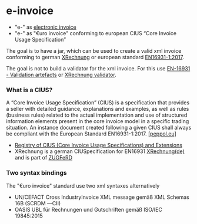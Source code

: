# e-invoice

- "e-" as [electronic invoice](https://en.wikipedia.org/wiki/Electronic_invoicing)
- "e-" as "€uro invoice" conforming to european CIUS “Core Invoice Usage Specification” 

The goal is to have a jar, which can be used to create a valid xml invoice conforming to german [XRechnung](https://de.wikipedia.org/wiki/XRechnung) or european standard [EN16931-1:2017](https://standards.cen.eu/dyn/www/f?p=204:110:0::::FSP_LANG_ID,FSP_PROJECT:25,60602&cs=17E89F8487E3C0558D35491BC876B7E8C).

The goal is not to build a validator for the xml invoice. For this use [EN-16931 - Validation artefacts](https://github.com/CenPC434/validation) or [XRechnung validator](https://github.com/itplr-kosit/validator).

### What is a CIUS?
A “Core Invoice Usage Specification” (CIUS) is a specification that provides a seller with detailed guidance, explanations and examples, as well as rules (business rules) related to the actual implementation and use of structured information elements present in the core invoice model in a specific trading situation. An instance document created following a given CIUS shall always be compliant with the European Standard EN16931-1:2017. [[peppol.eu]](https://peppol.eu/core-invoice-usage-specification-cius-use-peppol/)

- [Registry of CIUS (Core Invoice Usage Specifications) and Extensions](https://ec.europa.eu/cefdigital/wiki/display/EINVCOMMUNITY/Community-driven+Registry+of+CIUS+(Core+Invoice+Usage+Specifications)+and+Extensions)
- XRechnung is a german CIUSpecification for EN16931 [XRechnung(de)](http://www.xoev.de/de/xrechnung) and is part of [ZUGFeRD](https://de.wikipedia.org/wiki/ZUGFeRD)

### Two syntax bindings
The "€uro invoice" standard use two xml syntaxes alternatively

- UN/CEFACT Cross IndustryInvoice XML message gemäß XML Schemas 16B (SCRDM —CII)
- OASIS UBL für Rechnungen und Gutschriften gemäß ISO/IEC 19845:2015
